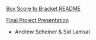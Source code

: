 [Box Score to Bracket README](https://github.com/andrewscheiner/NBAPlayoffPredictor/blob/main/README.md)

[Final Project Presentation](https://docs.google.com/presentation/d/1jnyRer9TAgfMMyAo31FEdhlADLTeEudHqew0c4YILm0/edit?usp=sharing)

- Andrew Scheiner & Sid Lamsal
